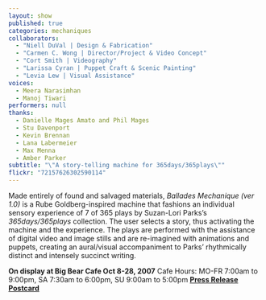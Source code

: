 ```yaml
---
layout: show
published: true
categories: mechaniques
collaborators: 
  - "Niell DuVal | Design & Fabrication"
  - "Carmen C. Wong | Director/Project & Video Concept"
  - "Cort Smith | Videography"
  - "Larissa Cyran | Puppet Craft & Scenic Painting"
  - "Levia Lew | Visual Assistance"
voices: 
  - Meera Narasimhan
  - Manoj Tiwari
performers: null
thanks: 
  - Danielle Mages Amato and Phil Mages
  - Stu Davenport
  - Kevin Brennan
  - Lana Labermeier
  - Max Menna
  - Amber Parker
subtitle: "\"A story-telling machine for 365days/365plays\""
flickr: "72157626302590114"
---
```


Made entirely of found and salvaged materials, _Ballades Mechanique (ver 1.0)_ is a Rube Goldberg-inspired machine that fashions an individual sensory experience of 7 of 365 plays by Suzan-Lori Parks’s _365days/365plays_ collection. The user selects a story, thus activating the machine and the experience. The plays are performed with the assistance of digital video and image stills and are re-imagined with animations and puppets, creating an aural/visual accompaniment to Parks’ rhythmically distinct and intensely succinct writing.

**On display at Big Bear Cafe Oct 8-28, 2007**
Cafe Hours: MO-FR 7:00am to 9:00pm, SA 7:30am to 6:00pm, SU 9:00am to 5:00pm
**[Press Release](https://www.dropbox.com/s/5znl6dfbt8a5eih/BM1-PressRelease.pdf)**
**[Postcard](https://www.dropbox.com/s/217okvefjbos8b6/BM1-postcard.pdf)**